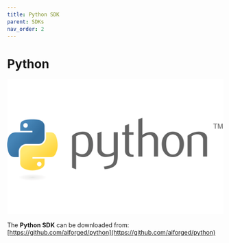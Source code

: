 ```yaml
---
title: Python SDK
parent: SDKs
nav_order: 2
---
```


# Python

![](<../.gitbook/assets/image (55) (1).png>)

The **Python SDK** can be downloaded from: [https://github.com/aiforged/python](https://github.com/aiforged/python)
